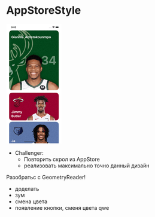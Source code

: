 # AppStoreStyle
    
<img src="https://github.com/ihValery/AppStoreStyle/blob/main/Images/playersBasketball.gif?raw=true"></a>
- Challenger:
    - Повторить скрол из AppStore
    - реализовать максимально точно данный дизайн

Разобратьс с GeometryReader!

- доделать
- зум
- смена цвета
- появление кнопки, сменя цвета
qwe
